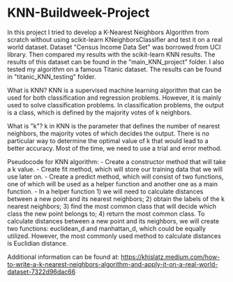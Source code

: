 # KNN-Buildweek-Project

In this project I tried to develop a K-Nearest Neighbors Algorithm from scratch without using scikit-learn KNeighborsClassifier and test it on a real world dataset. Dataset "Census Income Data Set" was borrowed from UCI library. Then compared my results with the scikit-learn KNN results. The results of this dataset can be found in the "main_KNN_project" folder. I also tested my algorithm on a famous Titanic dataset. The results can be found in "titanic_KNN_testing" folder. 


What is KNN?
KNN is a supervised machine learning algorithm that can be used for both classification and regression problems. However, it is mainly used to solve classification problems. In classification problems, the output is a class, which is defined by the majority votes of k neighbors.

What is "k"?
k in KNN is the parameter that defines the number of nearest neighbors, the majority votes of which decides the output.
There is no particular way to determine the optimal value of k that would lead to a better accuracy. Most of the time, we need to use a trial and error method.

Pseudocode for KNN algorithm:
    - Create a constructor method that will take a k value.
    - Create fit method, which will store our training data that we will use later on.
    - Create a predict method, which will consist of two functions, one of which will be used as a helper function and another one as a main function.
    - In a helper function 1) we will need to calculate distances between a new point and its nearest neighbors; 2) obtain the labels of the k nearest neighbors; 3) find the most common class that will decide which class the new point belongs to; 4) return the most common class.
To calculate distances between a new point and its neighbors, we will create two functions: euclidean_d and manhattan_d, which could be equally utilized. However, the most commonly used method to calculate distances is Euclidian distance.


Additional information can be found at: https://khislatz.medium.com/how-to-write-a-k-nearest-neighbors-algorithm-and-apply-it-on-a-real-world-dataset-7322d96dac66
